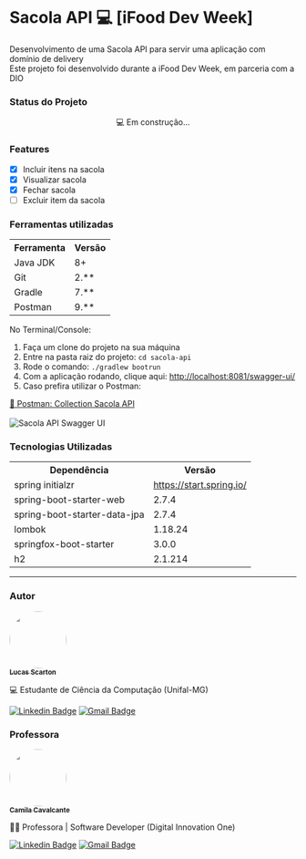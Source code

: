 <h1>Sacola API 💻 [iFood Dev Week]</h1>
<p>Desenvolvimento de uma Sacola API para servir uma aplicação com domínio de delivery<br>
Este projeto foi desenvolvido durante a iFood Dev Week, em parceria com a DIO</p>

<h3>Status do Projeto</h3>
<p align="center"> 💻 Em construção... </p>

<h3>Features</h3>

- [x] Incluir itens na sacola<br>
- [x] Visualizar sacola<br>
- [x] Fechar sacola<br>
- [ ] Excluir item da sacola<br>

<h3>Ferramentas utilizadas</h3>
<table>
<tr>
	<th>Ferramenta</th>
	<th>Versão</th>
</tr>
<tr>
	<td>Java JDK</td>
	<td>8+</td>
</tr>
<tr>
	<td>Git</td>
	<td>2.**</td>
</tr>
<tr>
	<td>Gradle</td>
	<td>7.**</td>
</tr>
<tr>
	<td>Postman</td>
	<td>9.**</td>
</tr>
</table>

No Terminal/Console:
<ol>
	<li>Faça um clone do projeto na sua máquina</li>
	<li>Entre na pasta raiz do projeto: <code>cd sacola-api</code></li> 
	<li>Rode o comando: <code>./gradlew bootrun</code></li>
	<li>Com a aplicação rodando, clique aqui: <a href="http://localhost:8081/swagger-ui/">http://localhost:8081/swagger-ui/</a></li>
    <li>Caso prefira utilizar o Postman: </li>
</ol>
<a href="https://drive.google.com/file/d/1gMy8IbpFKSi8Imc40UYBLCTgOUKgO9t_/view?usp=sharing"> 🚀 Postman: Collection Sacola API</a><br><br>

<img src="https://i.imgur.com/UBHcWKt.png" alt="Sacola API Swagger UI">

<h3>Tecnologias Utilizadas</h3>

<table>
<tr>
	<th>Dependência</th>
	<th>Versão</th>
</tr>
<tr>
	<td>spring initialzr</td>
	<td><a href="https://start.spring.io/">https://start.spring.io/</a></td>
</tr>
<tr>
	<td>spring-boot-starter-web</td>
	<td>2.7.4</td>
</tr>
<tr>
	<td>spring-boot-starter-data-jpa</td>
	<td>2.7.4</td>
</tr>
<tr>
	<td>lombok</td>
	<td>1.18.24</td>
</tr>
<tr>
	<td>springfox-boot-starter</td>
	<td>3.0.0</td>
</tr>
<tr>
	<td>h2</td>
	<td>2.1.214</td>
</tr>
</table>

<hr>
<h3>Autor</h3>

<a href="https://www.linkedin.com/in/lucas-scarton/">
 <img style="border-radius: 50%;" src="https://avatars.githubusercontent.com/u/51097700?v=4" width="100px;" alt=""/>
 <br />
 <sub><b>Lucas Scarton</b></sub></a>

💻 Estudante de Ciência da Computação (Unifal-MG)

[![Linkedin Badge](https://img.shields.io/badge/-Lucas_Scarton-blue?style=flat-square&logo=Linkedin&logoColor=white&link=https://www.linkedin.com/in/lucas-scarton/)](https://www.linkedin.com/in/lucas-scarton/)
[![Gmail Badge](https://img.shields.io/badge/-lucasscarton@gmail.com-c14438?style=flat-square&logo=Gmail&logoColor=white&link=mailto:lucasscarton@gmail.com)](mailto:lucasscarton@gmail.com)

<h3>Professora</h3>

<a href="https://www.linkedin.com/in/cami-la/">
 <img style="border-radius: 50%;" src="https://avatars.githubusercontent.com/u/64323124?v=4" width="100px;" alt=""/>
 <br />
 <sub><b>Camila Cavalcante</b></sub></a>

👩‍🏫 Professora | Software Developer (Digital Innovation One)

[![Linkedin Badge](https://img.shields.io/badge/-Camila-blue?style=flat-square&logo=Linkedin&logoColor=white&link=https://www.linkedin.com/in/cami-la/)](https://www.linkedin.com/in/cami-la/)
[![Gmail Badge](https://img.shields.io/badge/-camiladsantoscavalcante@gmail.com-c14438?style=flat-square&logo=Gmail&logoColor=white&link=mailto:camiladsantoscavalcante@gmail.com)](mailto:camiladsantoscavalcante@gmail.com)
